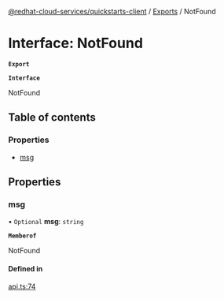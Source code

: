 [@redhat-cloud-services/quickstarts-client](../README.md) / [Exports](../modules.md) / NotFound

# Interface: NotFound

**`Export`**

**`Interface`**

NotFound

## Table of contents

### Properties

- [msg](NotFound.md#msg)

## Properties

### msg

• `Optional` **msg**: `string`

**`Memberof`**

NotFound

#### Defined in

[api.ts:74](https://github.com/mkholjuraev/javascript-clients/blob/master/packages/quickstarts/api.ts#L74)
